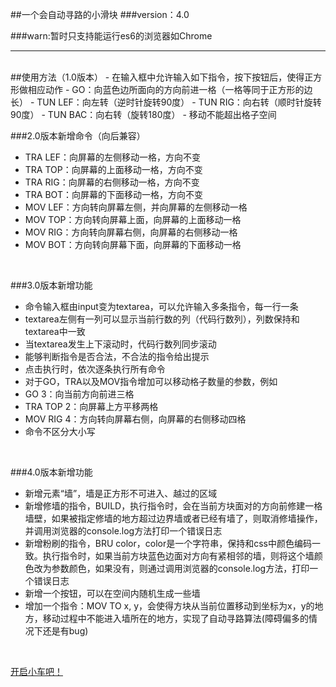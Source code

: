 ##一个会自动寻路的小滑块
###version：4.0

###warn:暂时只支持能运行es6的浏览器如Chrome
<hr>
<br>
##使用方法（1.0版本）
- 在输入框中允许输入如下指令，按下按钮后，使得正方形做相应动作
- GO：向蓝色边所面向的方向前进一格（一格等同于正方形的边长）
- TUN LEF：向左转（逆时针旋转90度）
- TUN RIG：向右转（顺时针旋转90度）
- TUN BAC：向右转（旋转180度）
- 移动不能超出格子空间
<br>

###2.0版本新增命令（向后兼容）
- TRA LEF：向屏幕的左侧移动一格，方向不变
- TRA TOP：向屏幕的上面移动一格，方向不变
- TRA RIG：向屏幕的右侧移动一格，方向不变
- TRA BOT：向屏幕的下面移动一格，方向不变
- MOV LEF：方向转向屏幕左侧，并向屏幕的左侧移动一格
- MOV TOP：方向转向屏幕上面，向屏幕的上面移动一格
- MOV RIG：方向转向屏幕右侧，向屏幕的右侧移动一格
- MOV BOT：方向转向屏幕下面，向屏幕的下面移动一格
<br>

###3.0版本新增功能
- 命令输入框由input变为textarea，可以允许输入多条指令，每一行一条
- textarea左侧有一列可以显示当前行数的列（代码行数列），列数保持和textarea中一致
- 当textarea发生上下滚动时，代码行数列同步滚动
- 能够判断指令是否合法，不合法的指令给出提示
- 点击执行时，依次逐条执行所有命令
- 对于GO，TRA以及MOV指令增加可以移动格子数量的参数，例如
- GO 3：向当前方向前进三格
- TRA TOP 2：向屏幕上方平移两格
- MOV RIG 4：方向转向屏幕右侧，向屏幕的右侧移动四格
- 命令不区分大小写
<br>

###4.0版本新增功能
- 新增元素“墙”，墙是正方形不可进入、越过的区域
- 新增修墙的指令，BUILD，执行指令时，会在当前方块面对的方向前修建一格墙壁，如果被指定修墙的地方超过边界墙或者已经有墙了，则取消修墙操作，并调用浏览器的console.log方法打印一个错误日志
- 新增粉刷的指令，BRU color，color是一个字符串，保持和css中颜色编码一致。执行指令时，如果当前方块蓝色边面对方向有紧相邻的墙，则将这个墙颜色改为参数颜色，如果没有，则通过调用浏览器的console.log方法，打印一个错误日志
- 新增一个按钮，可以在空间内随机生成一些墙
- 增加一个指令：MOV TO x, y，会使得方块从当前位置移动到坐标为x，y的地方，移动过程中不能进入墙所在的地方，实现了自动寻路算法(障碍偏多的情况下还是有bug)
<br>

[开启小车吧！](https://Reusjs.github.io/task33_1/task33.html "demo")
